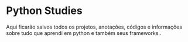# Python Studies
Aqui ficarão salvos todos os projetos, anotações, códigos e informações sobre tudo que aprendi em python e também seus frameworks.. 
